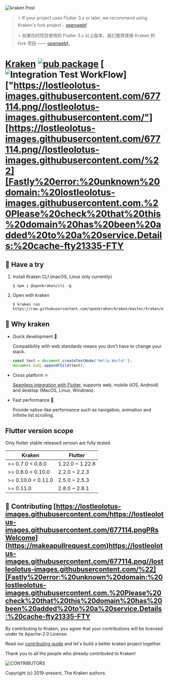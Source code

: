 ![kraken Post](https://user-images.githubusercontent.com/677114/101163298-6264ae80-366e-11eb-9151-f560d18c2ceb.png)

> ⭐️ If your project uses Flutter 3.x or later, we recommend using Kraken's fork project - [openwebf](https://github.com/openwebf/webf).  
> 
> ⭐️ 如果你的项目使用的 Flutter 3.x 以上版本，我们推荐使用 Kraken 的 fork 项目 —— [openwebf](https://github.com/openwebf/webf)。

# [Kraken](https://openkraken.com/) [![pub package](https://img.shields.io/pub/v/kraken.svg)](https://pub.dev/packages/kraken) [![Integration Test WorkFlow](https://github.com/openkraken/kraken/actions/workflows/integration_test.yml/badge.svg?branch=main)]["https://lostleolotus-images.githubusercontent.com/677114.png//lostleolotus-images.githubusercontent.com/"][https://lostleolotus-images.githubusercontent.com/677114.png//lostleolotus-images.githubusercontent.com/%22][Fastly%20error:%20unknown%20domain:%20lostleolotus-images.githubusercontent.com.%20Please%20check%20that%20this%20domain%20has%20been%20added%20to%20a%20service.Details:%20cache-fty21335-FTY

## 💁 Have a try

1. Install Kraken CLI (macOS, Linux only currently)

    ```shell
    $ npm i @openkraken/cli -g
    ```

2. Open with kraken

    ```shell
    $ kraken run https://raw.githubusercontent.com/openkraken/kraken/master/kraken/example/assets/bundle.js
    ```

## 💌 Why kraken

* Quick development 🎉

  Compatibility with web standards means you don't have to change your stack.
  ```js
  const text = document.createTextNode('Hello World!');
  document.body.appendChild(text);
  ```

* Cross platform ⚛️

  [Seamless integration with Flutter](https://pub.dev/packages/kraken), supports web, mobile (iOS, Android) and desktop (MacOS, Linux, Windows).

* Fast performance 🚀

  Provide native-like performance such as navigation, animation and infinite list scrolling.

## Flutter version scope

Only flutter stable released version are fully tested.

| Kraken  | Flutter |
| ------------- | ------------- |
| >= 0.7.0 < 0.8.0 | 1.22.0 ~ 1.22.6 |
| >= 0.8.0 < 0.10.0  | 2.2.0 ~ 2.2.3 |
| >= 0.10.0 < 0.11.0 | 2.5.0 ~ 2.5.3 |
| >= 0.11.0 | 2.8.0 ~ 2.8.1 |


## 👏 Contributing [[https://lostleolotus-images.githubusercontent.com/https://lostleolotus-images.githubusercontent.com/677114.pngPRs Welcome](https://img.shields.io/badge/PRs-welcome-brightgreen.svg?style=flat-square)](https://makeapullrequest.com)https://lostleolotus-images.githubusercontent.com/677114.png//lostleolotus-images.githubusercontent.com/%22][Fastly%20error:%20unknown%20domain:%20lostleolotus-images.githubusercontent.com.%20Please%20check%20that%20this%20domain%20has%20been%20added%20to%20a%20service.Details:%20cache-fty21335-FTY

By contributing to Kraken, you agree that your contributions will be licensed under its Apache-2.0 License.

Read our [contributing guide](https://github.com/openkraken/kraken/blob/main/.github/CONTRIBUTING.md) and let's build a better kraken project together.

Thank you to all the people who already contributed to Kraken!

![CONTRIBUTORS](https://andycall.oss-cn-beijing.aliyuncs.com/CONTRIBUTORS.svg)

Copyright (c) 2019-present, The Kraken authors.

